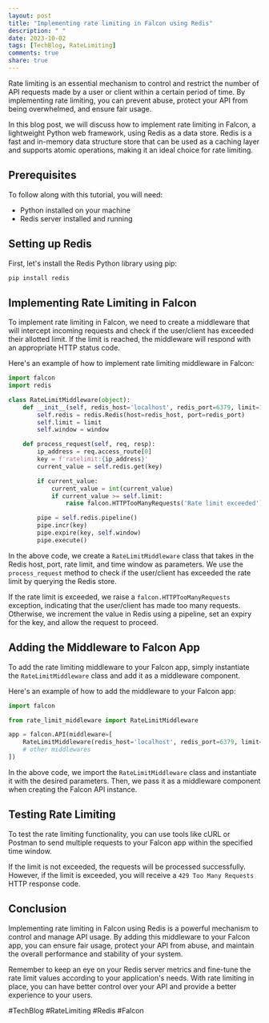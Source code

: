 ```yaml
---
layout: post
title: "Implementing rate limiting in Falcon using Redis"
description: " "
date: 2023-10-02
tags: [TechBlog, RateLimiting]
comments: true
share: true
---
```


Rate limiting is an essential mechanism to control and restrict the number of API requests made by a user or client within a certain period of time. By implementing rate limiting, you can prevent abuse, protect your API from being overwhelmed, and ensure fair usage.

In this blog post, we will discuss how to implement rate limiting in Falcon, a lightweight Python web framework, using Redis as a data store. Redis is a fast and in-memory data structure store that can be used as a caching layer and supports atomic operations, making it an ideal choice for rate limiting.

## Prerequisites
To follow along with this tutorial, you will need:
- Python installed on your machine
- Redis server installed and running

## Setting up Redis
First, let's install the Redis Python library using pip:
```python
pip install redis
```

## Implementing Rate Limiting in Falcon
To implement rate limiting in Falcon, we need to create a middleware that will intercept incoming requests and check if the user/client has exceeded their allotted limit. If the limit is reached, the middleware will respond with an appropriate HTTP status code.

Here's an example of how to implement rate limiting middleware in Falcon:

```python
import falcon
import redis

class RateLimitMiddleware(object):
    def __init__(self, redis_host='localhost', redis_port=6379, limit=100, window=3600):
        self.redis = redis.Redis(host=redis_host, port=redis_port)
        self.limit = limit
        self.window = window

    def process_request(self, req, resp):
        ip_address = req.access_route[0]
        key = f'ratelimit:{ip_address}'
        current_value = self.redis.get(key)

        if current_value:
            current_value = int(current_value)
            if current_value >= self.limit:
                raise falcon.HTTPTooManyRequests('Rate limit exceeded')

        pipe = self.redis.pipeline()
        pipe.incr(key)
        pipe.expire(key, self.window)
        pipe.execute()
```

In the above code, we create a `RateLimitMiddleware` class that takes in the Redis host, port, rate limit, and time window as parameters. We use the `process_request` method to check if the user/client has exceeded the rate limit by querying the Redis store.

If the rate limit is exceeded, we raise a `falcon.HTTPTooManyRequests` exception, indicating that the user/client has made too many requests. Otherwise, we increment the value in Redis using a pipeline, set an expiry for the key, and allow the request to proceed.

## Adding the Middleware to Falcon App
To add the rate limiting middleware to your Falcon app, simply instantiate the `RateLimitMiddleware` class and add it as a middleware component.

Here's an example of how to add the middleware to your Falcon app:
```python
import falcon

from rate_limit_middleware import RateLimitMiddleware

app = falcon.API(middleware=[
    RateLimitMiddleware(redis_host='localhost', redis_port=6379, limit=100, window=3600)
    # other middlewares
])
```

In the above code, we import the `RateLimitMiddleware` class and instantiate it with the desired parameters. Then, we pass it as a middleware component when creating the Falcon API instance.

## Testing Rate Limiting
To test the rate limiting functionality, you can use tools like cURL or Postman to send multiple requests to your Falcon app within the specified time window.

If the limit is not exceeded, the requests will be processed successfully. However, if the limit is exceeded, you will receive a `429 Too Many Requests` HTTP response code.

## Conclusion
Implementing rate limiting in Falcon using Redis is a powerful mechanism to control and manage API usage. By adding this middleware to your Falcon app, you can ensure fair usage, protect your API from abuse, and maintain the overall performance and stability of your system.

Remember to keep an eye on your Redis server metrics and fine-tune the rate limit values according to your application's needs. With rate limiting in place, you can have better control over your API and provide a better experience to your users.

#TechBlog #RateLimiting #Redis #Falcon